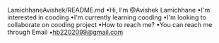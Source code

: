 LamichhaneAvishek/README.md 
•Hi, I'm @Avishek Lamichhane
•I'm interested in cooding
•I'm currently learning cooding 
•I'm looking to collaborate on cooding project 
•How to reach me? 
•You can reach me through Email •hb2202099@gmail.com